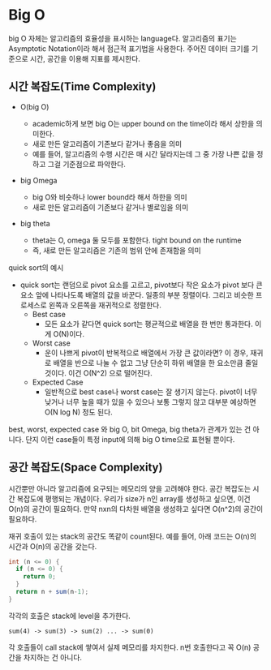 # Big O

big O 자체는 알고리즘의 효율성을 표시하는 language다.
알고리즘의 표기는 Asymptotic Notation이라 해서 점근적 표기법을 사용한다.
주어진 데이터 크기를 기준으로 시간, 공간을 이용해 지표를 제시한다.

## 시간 복잡도(Time Complexity)

- O(big O)

  - academic하게 보면 big O는 upper bound on the time이라 해서 상한을 의미한다.
  - 새로 만든 알고리즘이 기존보다 같거나 좋음을 의미
  - 예를 들어, 알고리즘의 수행 시간은 매 시간 달라지는데 그 중 가장 나쁜 값을 정하고 그걸 기준점으로 파악한다.

- big Omega

  - big O와 비슷하나 lower bound라 해서 하한을 의미
  - 새로 만든 알고리즘이 기존보다 같거나 별로임을 의미

- big theta
  - theta는 O, omega 둘 모두를 포함한다. tight bound on the runtime
  - 즉, 새로 만든 알고리즘은 기존의 범위 안에 존재함을 의미

quick sort의 예시

- quick sort는 랜덤으로 pivot 요소를 고르고, pivot보다 작은 요소가 pivot 보다 큰 요소 앞에 나타나도록 배열의 값을 바꾼다. 일종의 부분 정렬이다. 그리고 비슷한 프로세스로 왼쪽과 오른쪽을 재귀적으로 정렬한다.
  - Best case
    - 모든 요소가 같다면 quick sort는 평균적으로 배열을 한 번만 통과한다.
      이게 O(N)이다.
  - Worst case
    - 운이 나쁘게 pivot이 반복적으로 배열에서 가장 큰 값이라면? 이 경우, 재귀로 배열을 반으로 나눌 수 없고 그냥 단순히 하위 배열을 한 요소만큼 줄일 것이다. 이건 O(N^2) 으로 떨어진다.
  - Expected Case
    - 일반적으로 best case나 worst case는 잘 생기지 않는다. pivot이 너무 낮거나 너무 높을 때가 있을 수 있으나 보통 그렇지 않고 대부분 예상하면 O(N log N) 정도 된다.

best, worst, expected case 와 big O, bit Omega, big theta가 관계가 있는 건 아니다.
단지 이런 case들이 특정 input에 의해 big O time으로 표현될 뿐이다.

## 공간 복잡도(Space Complexity)

시간뿐만 아니라 알고리즘에 요구되는 메모리의 양을 고려해야 한다.
공간 복잡도는 시간 복잡도에 평행되는 개념이다. 우리가 size가 n인 array를 생성하고 싶으면, 이건 O(n)의 공간이 필요하다. 만약 nxn의 다차원 배열을 생성하고 싶다면 O(n^2)의 공간이 필요하다.

재귀 호출이 있는 stack의 공간도 똑같이 count된다. 예를 들어, 아래 코드는 O(n)의 시간과 O(n)의 공간을 갖는다.

```java
int (n <= 0) {
  if (n <= 0) {
    return 0;
  }
  return n + sum(n-1);
}
```

각각의 호출은 stack에 level을 추가한다.

```
sum(4) -> sum(3) -> sum(2) ... -> sum(0)
```

각 호출들이 call stack에 쌓여서 실제 메모리를 차지한다.
n번 호출한다고 꼭 O(n) 공간을 차지하는 건 아니다.
